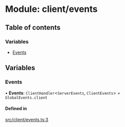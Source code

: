 # Module: client/events

## Table of contents

### Variables

- [Events](../wiki/client.events#events)

## Variables

### Events

• **Events**: `ClientHandler`<`ServerEvents`, `ClientEvents`\> = `GlobalEvents.client`

#### Defined in

[src/client/events.ts:3](https://github.com/hatmatty/AET/blob/5e435eb/src/client/events.ts#L3)
